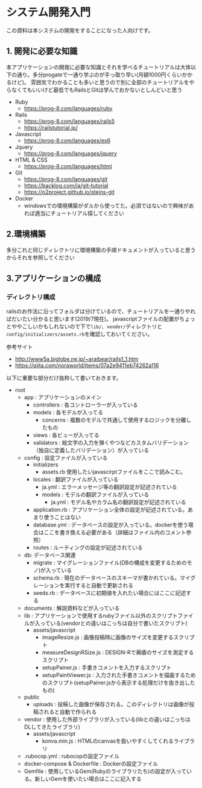 # システム開発入門
この資料は本システムの開発をすることになった人向けです。

## 1. 開発に必要な知識
本アプリケーションの開発に必要な知識とそれを学べるチュートリアルは大体以下の通り。多分progateで一通り学ぶのが手っ取り早い(月額1000円くらいかかるけど)。
雰囲気でわかることも多いと思うので別に全部のチュートリアルをやらなくてもいいけど最低でもRailsとGitは学んでおかないとしんどいと思う

- Ruby
  - https://prog-8.com/languages/ruby
- Rails
  - https://prog-8.com/languages/rails5
  - https://railstutorial.jp/
- Javascript
  - https://prog-8.com/languages/es6
- Jquery
  - https://prog-8.com/languages/jquery
- HTML & CSS
  - https://prog-8.com/languages/html
- Git
  - https://prog-8.com/languages/git
  - https://backlog.com/ja/git-tutorial
  - https://o2project.github.io/steins-git
- Docker
  - windowsでの環境構築がダルから使ってた。必須ではないので興味があれば適当にチュートリアル探してください

## 2.環境構築
多分これと同じディレクトリに環境構築の手順ドキュメントが入っていると思うからそれを参照してください

## 3.アプリケーションの構成
### ディレクトリ構成
railsのお作法に沿ってフォルダは分けているので、チュートリアルを一通りやればだいたい分かると思います(2019/7現在)。
javascriptファイルの配置がちょっとややこしいかもしれないので下で`lib/`、`vender/`ディレクトリと`config/initializers/assets.rb`を確認しておいてください。

参考サイト
- http://www5a.biglobe.ne.jp/~araibear/rails1_1.htm
- https://qiita.com/noraworld/items/07a2e9411eb74262a116

以下に重要な部分だけ抜粋して書いておきます。
- root
  - app : アプリケーションのメイン
    - controllers : 各コントローラーが入っている
    - models : 各モデルが入ってる
      - concerns : 複数のモデルで共通して使用するロジックを分離したもの
    - views : 各ビューが入ってる
    - validators : 絵文字の入力を弾くやつなどカスタムバリデーション（独自に定義したバリデーション）が入っている
  - config : 設定ファイルが入っている
    - initializers
      - assets.rb 使用したいjavascirptファイルをここで読みこむ。
    - locales : 翻訳ファイルが入っている
      - ja.yml : エラーメッセージ等の翻訳設定が記述されている
      - models : モデルの翻訳ファイルが入っている
        - ja.yml : モデル名やカラム名の翻訳設定が記述されている
    - application.rb : アプリケーション全体の設定が記述されている。あまり使うことはない
    - database.yml : データベースの設定が入っている。dockerを使う場合はここを書き換える必要がある（詳細はファイル内のコメント参照）
    - routes : ルーティングの設定が記述されている
  - db: データベース関連
    - migrate : マイグレーションファイル(DBの構成を変更するためのモノ)が入っている
    - schema.rb : 現在のデータベースのスキーマが書かれている。マイグレーションを実行すると自動で更新される
    - seeds.rb : データベースに初期値を入れたい場合にはここに記述する
  - documents : 解説資料などが入っている
  - lib : アプリケーションで使用するrubyファイル以外のスクリプトファイルが入っている(vendorとの違いはこっちは自分で書いたスクリプト)
    - assets/javascript
      - imageResize.js : 画像投稿時に画像のサイズを変更するスクリプト
      - measureDesignRSize.js : DESIGN-Rで褥瘡のサイズを測定するスクリプト
      - setupPainer.js : 手書きコメントを入力するスクリプト
      - setupPaintViewer.js : 入力された手書きコメントを描画するためのスクリプト(setupPainer.jsから表示する処理だけを抜き出したもの)
  - public
    - uploads : 投稿した画像が保存される。このディレクトリは画像が投稿されると自動で作られる
  - vendor : 使用した外部ライブラリが入っている(libとの違いはこっちはDLしてきたライブラリ)
    - assets/javascript
      - konva.min.js : HTMLのcanvasを扱いやすくしてくれるライブラリ
  - .rubocop.yml : rubocopの設定ファイル
  - docker-compose & Dockerfile : Dockerの設定ファイル
  - Gemfile : 使用しているGem(Rubyのライブラリたち)の設定が入っている。新しいGemを使いたい場合はここに記入する